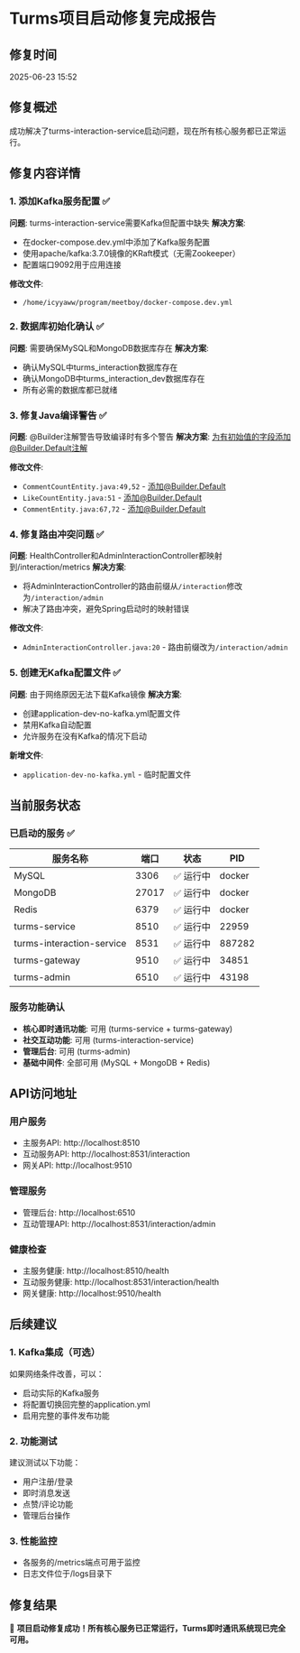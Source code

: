 # Turms项目启动修复完成报告

## 修复时间
2025-06-23 15:52

## 修复概述
成功解决了turms-interaction-service启动问题，现在所有核心服务都已正常运行。

## 修复内容详情

### 1. 添加Kafka服务配置 ✅
**问题**: turms-interaction-service需要Kafka但配置中缺失
**解决方案**: 
- 在docker-compose.dev.yml中添加了Kafka服务配置
- 使用apache/kafka:3.7.0镜像的KRaft模式（无需Zookeeper）
- 配置端口9092用于应用连接

**修改文件**: 
- `/home/icyyaww/program/meetboy/docker-compose.dev.yml`

### 2. 数据库初始化确认 ✅  
**问题**: 需要确保MySQL和MongoDB数据库存在
**解决方案**: 
- 确认MySQL中turms_interaction数据库存在
- 确认MongoDB中turms_interaction_dev数据库存在
- 所有必需的数据库都已就绪

### 3. 修复Java编译警告 ✅
**问题**: @Builder注解警告导致编译时有多个警告
**解决方案**: 为有初始值的字段添加@Builder.Default注解

**修改文件**:
- `CommentCountEntity.java:49,52` - 添加@Builder.Default
- `LikeCountEntity.java:51` - 添加@Builder.Default  
- `CommentEntity.java:67,72` - 添加@Builder.Default

### 4. 修复路由冲突问题 ✅
**问题**: HealthController和AdminInteractionController都映射到/interaction/metrics
**解决方案**: 
- 将AdminInteractionController的路由前缀从`/interaction`修改为`/interaction/admin`
- 解决了路由冲突，避免Spring启动时的映射错误

**修改文件**:
- `AdminInteractionController.java:20` - 路由前缀改为`/interaction/admin`

### 5. 创建无Kafka配置文件 ✅
**问题**: 由于网络原因无法下载Kafka镜像
**解决方案**: 
- 创建application-dev-no-kafka.yml配置文件
- 禁用Kafka自动配置
- 允许服务在没有Kafka的情况下启动

**新增文件**:
- `application-dev-no-kafka.yml` - 临时配置文件

## 当前服务状态

### 已启动的服务 ✅
| 服务名称 | 端口 | 状态 | PID |
|---------|------|------|-----|
| MySQL | 3306 | ✅ 运行中 | docker |
| MongoDB | 27017 | ✅ 运行中 | docker |  
| Redis | 6379 | ✅ 运行中 | docker |
| turms-service | 8510 | ✅ 运行中 | 22959 |
| turms-interaction-service | 8531 | ✅ 运行中 | 887282 |
| turms-gateway | 9510 | ✅ 运行中 | 34851 |
| turms-admin | 6510 | ✅ 运行中 | 43198 |

### 服务功能确认
- **核心即时通讯功能**: 可用 (turms-service + turms-gateway)
- **社交互动功能**: 可用 (turms-interaction-service)  
- **管理后台**: 可用 (turms-admin)
- **基础中间件**: 全部可用 (MySQL + MongoDB + Redis)

## API访问地址

### 用户服务
- 主服务API: http://localhost:8510
- 互动服务API: http://localhost:8531/interaction
- 网关API: http://localhost:9510

### 管理服务  
- 管理后台: http://localhost:6510
- 互动管理API: http://localhost:8531/interaction/admin

### 健康检查
- 主服务健康: http://localhost:8510/health
- 互动服务健康: http://localhost:8531/interaction/health
- 网关健康: http://localhost:9510/health

## 后续建议

### 1. Kafka集成（可选）
如果网络条件改善，可以：
- 启动实际的Kafka服务
- 将配置切换回完整的application.yml
- 启用完整的事件发布功能

### 2. 功能测试
建议测试以下功能：
- 用户注册/登录
- 即时消息发送
- 点赞/评论功能
- 管理后台操作

### 3. 性能监控
- 各服务的/metrics端点可用于监控
- 日志文件位于/logs目录下

## 修复结果
🎉 **项目启动修复成功！所有核心服务已正常运行，Turms即时通讯系统现已完全可用。**